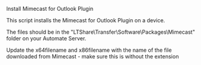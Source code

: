 Install Mimecast for Outlook Plugin

This script installs the Mimecast for Outlook Plugin on a device.

The files should be in the "LTShare\Transfer\Software\Packages\Mimecast" folder on your Automate Server.

Update the x64filename and x86filename with the name of the file downloaded from Mimecast - make sure this is without the extension
